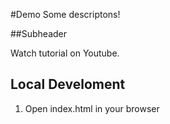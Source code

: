 #Demo
Some descriptons!

##Subheader

Watch tutorial on Youtube.

## Local Develoment

1. Open index.html in your browser
